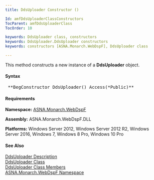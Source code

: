 ```yaml
---
title: DdsUploader Constructor ()

Id: amfDdsUploaderClassConstructors
TocParent: amfDdsUploaderClass
TocOrder: 10

keywords: DdsUploader class, constructors
keywords: DdsUploader.DdsUploader constructors
keywords: constructors [ASNA.Monarch.WebDspF], DdsUploader class

---
```


This method constructs a new instance of a **DdsUploader** object.

#### Syntax
<pre class="syntax"> **BegConstructor DdsUploader() Access(*Public)** </pre>

#### Requirements
**Namespace:** [ASNA.Monarch.WebDspF](amfWebDspFNamespace.html)

**Assembly:** ASNA.Monarch.WebDspF.DLL

**Platforms:** Windows Server 2012, Windows Server 2012 R2, Windows Server 2016, Windows 7, Windows 8 Pro, Windows 10 Pro

#### See Also
[DdsUploader Description](amfUnderstandingUploaderControls.html)<br /> [DdsUploader Class](amfDdsUploaderClass.html) <br /> [DdsUploader Class Members](amfDdsUploaderClassMembers.html) <br /> [ASNA.Monarch.WebDspF Namespace](amfWebDspFNamespace.html) 
